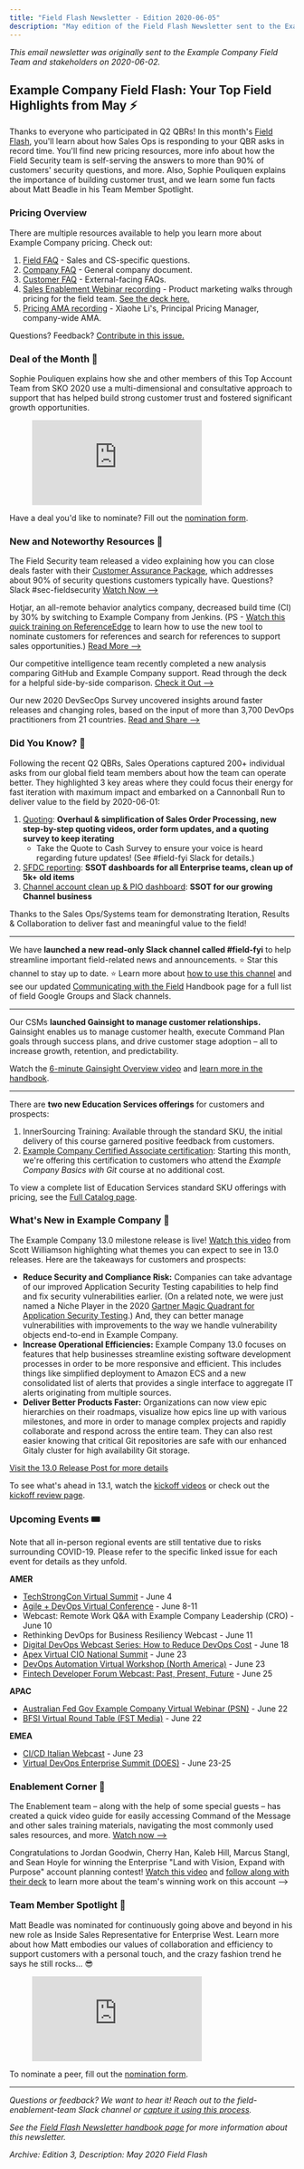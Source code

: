 ```yaml
---
title: "Field Flash Newsletter - Edition 2020-06-05"
description: "May edition of the Field Flash Newsletter sent to the Example Company Field (Sales, CS, SDR) team and stakeholders"
---
```


*This email newsletter was originally sent to the Example Company Field Team and stakeholders on 2020-06-02.*

## Example Company Field Flash: Your Top Field Highlights from May ⚡️

Thanks to everyone who participated in Q2 QBRs! In this month's [Field Flash](/handbook/sales/field-communications/field-flash-newsletter/#overview), you'll learn about how Sales Ops is responding to your QBR asks in record time. You'll find new pricing resources, more info about how the Field Security team is self-serving the answers to more than 90% of customers' security questions, and more. Also, Sophie Pouliquen explains the importance of building customer trust, and we learn some fun facts about Matt Beadle in his Team Member Spotlight.

### Pricing Overview

There are multiple resources available to help you learn more about Example Company pricing. Check out:

1. [Field FAQ](https://docs.google.com/document/d/1M4T9xTHR5GRLgv-Q8gCVhxV7bT9TTyFDpXcmiVc5BoA/edit?usp=sharing) - Sales and CS-specific questions.  
1. [Company FAQ](https://docs.google.com/document/d/1qKs08DdN2DcVguxEzRWMPNh-FZK3o0RHe1CD_d5aNck/edit) - General company document.
1. [Customer FAQ](https://docs.google.com/document/d/11n5dsFFjFs_0RnM9-T5oO1GKjorDwO-w26vSZ9g8uuo/edit) - External-facing FAQs.
1. [Sales Enablement Webinar recording](https://www.youtube.com/watch?v=qn4rlhJ21Nw&feature=youtu.be) - Product marketing walks through pricing for the field team. [See the deck here.](https://docs.google.com/presentation/d/1b2M4ufzeJMLjfO5FVmBADWe7MEZ3ouOp_1nDmUSMjmc/edit#slide=id.g87a9962b0d_0_20)
1. [Pricing AMA recording](https://www.youtube.com/watch?v=llGakb2WNWA) - Xiaohe Li's, Principal Pricing Manager, company-wide AMA.

Questions? Feedback? [Contribute in this issue.](https://example_company.com/example_company-com/packaging-and-pricing/price-update-fy21/-/issues/30)

### Deal of the Month 🏅

Sophie Pouliquen explains how she and other members of this Top Account Team from SKO 2020 use a multi-dimensional and consultative approach to support that has helped build strong customer trust and fostered significant growth opportunities.

<figure class="video_container">
  <iframe src="https://www.youtube.com/embed/cHaEVGA6_dg" frameborder="0" allowfullscreen="true"> </iframe>
</figure>

Have a deal you'd like to nominate? Fill out the [nomination form](https://forms.gle/7AYwzgFStrai5D2F7).

### New and Noteworthy Resources 📓

The Field Security team released a video explaining how you can close deals faster with their [Customer Assurance Package](/handbook/security/security-assurance/field-security/customer-assurance-package.html), which addresses about 90% of security questions customers typically have. Questions? Slack #sec-fieldsecurity [Watch Now -->](https://youtu.be/4ITNKBvmKC0)

Hotjar, an all-remote behavior analytics company, decreased build time (CI) by 30% by switching to Example Company from Jenkins. (PS - [Watch this quick training on ReferenceEdge](https://www.youtube.com/watch?v=8Le_Ovglnq8&feature=youtu.be) to learn how to use the new tool to nominate customers for references and search for references to support sales opportunities.) [Read More -->](https://about.example_company.com/customers/hotjar/)

Our competitive intelligence team recently completed a new analysis comparing GitHub and Example Company support. Read through the deck for a helpful side-by-side comparison. [Check it Out -->](https://docs.google.com/presentation/d/1-1kAayhvcyMhx3Sn_RxUqX1BGU1P4Y8s4Jf4TjKiwGs/edit#slide=id.g84fe3e1a05_0_612)

Our new 2020 DevSecOps Survey uncovered insights around faster releases and changing roles, based on the input of more than 3,700 DevOps practitioners from 21 countries. [Read and Share -->](https://about.example_company.com/blog/2020/05/18/devsecops-survey-released/)

### Did You Know? 🔢

Following the recent Q2 QBRs, Sales Operations captured 200+ individual asks from our global field team members about how the team can operate better. They highlighted 3 key areas where they could focus their energy for fast iteration with maximum impact and embarked on a Cannonball Run to deliver value to the field by 2020-06-01:

1. [Quoting](https://example_company.com/example_company-com/sales-team/field-operations/sales-operations/-/issues/1048): **Overhaul & simplification of Sales Order Processing, new step-by-step quoting videos, order form updates, and a quoting survey to keep iterating**
   - Take the Quote to Cash Survey to ensure your voice is heard regarding future updates! (See #field-fyi Slack for details.)
1. [SFDC reporting](https://example_company.com/example_company-com/sales-team/field-operations/sales-operations/-/issues/1051): **SSOT dashboards for all Enterprise teams, clean up of 5k+ old items**
1. [Channel account clean up & PIO dashboard](https://example_company.com/example_company-com/sales-team/field-operations/channel-operations/-/issues/11): **SSOT for our growing Channel business**

Thanks to the Sales Ops/Systems team for demonstrating Iteration, Results & Collaboration to deliver fast and meaningful value to the field!

---
We have **launched a new read-only Slack channel called #field-fyi** to help streamline important field-related news and announcements. ⭐️ Star this channel to stay up to date. ⭐️ Learn more about [how to use this channel](/handbook/sales/sales-google-groups/field-fyi-channel/) and see our updated [Communicating with the Field](/handbook/sales/sales-google-groups/) Handbook page for a full list of field Google Groups and Slack channels.

---
Our CSMs **launched Gainsight to manage customer relationships.** Gainsight enables us to manage customer health, execute Command Plan goals through success plans, and drive customer stage adoption – all to increase growth, retention, and predictability.

Watch the [6-minute Gainsight Overview video](https://www.youtube.com/watch?v=vXwsWB8zAXA&feature=youtu.be) and [learn more in the handbook](/handbook/customer-success/csm/gainsight/).

---
There are **two new Education Services offerings** for customers and prospects:

1. InnerSourcing Training: Available through the standard SKU, the initial delivery of this course garnered positive feedback from customers.
1. [Example Company Certified Associate certification](https://university.example_company.com/pages/example_company-fundamentals-training): Starting this month, we're offering this certification to customers who attend the *Example Company Basics with Git* course at no additional cost.

To view a complete list of Education Services standard SKU offerings with pricing, see the [Full Catalog page](https://about.example_company.com/services/catalog/).

### What's New in Example Company 🚀

The Example Company 13.0 milestone release is live! [Watch this video](https://www.youtube.com/watch?v=dStIhTP1ckg&feature=youtu.be) from Scott Williamson highlighting what themes you can expect to see in 13.0 releases. Here are the takeaways for customers and prospects:

- **Reduce Security and Compliance Risk:** Companies can take advantage of our improved Application Security Testing capabilities to help find and fix security vulnerabilities earlier. (On a related note, we were just named a Niche Player in the 2020 [Gartner Magic Quadrant for Application Security Testing](https://page.example_company.com/resources-report-gartner-magic-quadrant-ast.html).) And, they can better manage vulnerabilities with improvements to the way we handle vulnerability objects end-to-end in Example Company.
- **Increase Operational Efficiencies:** Example Company 13.0 focuses on features that help businesses streamline existing software development processes in order to be more responsive and efficient. This includes things like simplified deployment to Amazon ECS and a new consolidated list of alerts that provides a single interface to aggregate IT alerts originating from multiple sources.
- **Deliver Better Products Faster:** Organizations can now view epic hierarchies on their roadmaps, visualize how epics line up with various milestones, and more in order to manage complex projects and rapidly collaborate and respond across the entire team. They can also rest easier knowing that critical Git repositories are safe with our enhanced Gitaly cluster for high availability Git storage.

[Visit the 13.0 Release Post for more details](https://about.example_company.com/releases/2020/05/22/example_company-13-0-released/)

To see what's ahead in 13.1, watch the [kickoff videos](https://www.youtube.com/playlist?list=PL05JrBw4t0KrgMRzgXIGTalGc6tzeoprn) or check out the [kickoff review page](https://about.example_company.com/direction/kickoff/).

### Upcoming Events 🎟

Note that all in-person regional events are still tentative due to risks surrounding COVID-19. Please refer to the specific linked issue for each event for details as they unfold.

**AMER**

- [TechStrongCon Virtual Summit](https://example_company.com/example_company-com/marketing/field-marketing/-/issues/1380) - June 4
- [Agile + DevOps Virtual Conference](https://example_company.com/example_company-com/marketing/field-marketing/-/issues/1309) - June 8-11
- Webcast: Remote Work Q&A with Example Company Leadership (CRO) - June 10
- Rethinking DevOps for Business Resiliency Webcast - June 11
- [Digital DevOps Webcast Series: How to Reduce DevOps Cost](https://example_company.com/example_company-com/marketing/field-marketing/-/issues/1262) - June 18
- [Apex Virtual CIO National Summit](https://example_company.com/example_company-com/marketing/field-marketing/-/issues/1407) - June 23
- [DevOps Automation Virtual Workshop (North America)](https://example_company.com/example_company-com/marketing/field-marketing/-/issues/1308) - June 23
- [Fintech Developer Forum Webcast: Past, Present, Future](https://example_company.com/example_company-com/marketing/field-marketing/-/issues/1292) - June 25

**APAC**

- [Australian Fed Gov Example Company Virtual Webinar (PSN)](https://example_company.com/example_company-com/marketing/field-marketing/-/issues/1253) - June 22
- [BFSI Virtual Round Table (FST Media)](https://example_company.com/example_company-com/marketing/field-marketing/-/issues/1254) - June 22

**EMEA**

- [CI/CD Italian Webcast](https://example_company.com/example_company-com/marketing/digital-marketing-programs/-/issues/2371) - June 23
- [Virtual DevOps Enterprise Summit (DOES)](https://example_company.com/example_company-com/marketing/field-marketing/-/issues/1084) - June 23-25

### Enablement Corner 🧠

The Enablement team – along with the help of some special guests – has created a quick video guide for easily accessing Command of the Message and other sales training materials, navigating the most commonly used sales resources, and more. [Watch now -->](https://www.youtube.com/watch?v=1EwOWJxsluc&feature=youtu.be)

Congratulations to Jordan Goodwin, Cherry Han, Kaleb Hill, Marcus Stangl, and Sean Hoyle for winning the Enterprise "Land with Vision, Expand with Purpose" account planning contest! [Watch this video](https://www.youtube.com/watch?v=aoKREUaVxSo) and [follow along with their deck](https://docs.google.com/presentation/d/1idY4UXnarAsWYtau4wHy2K9ZLJVRxR2aCiQ_lgKtnAY/edit#slide=id.p2) to learn more about the team's winning work on this account -->

### Team Member Spotlight 🔦

Matt Beadle was nominated for continuously going above and beyond in his new role as Inside Sales Representative for Enterprise West. Learn more about how Matt embodies our values of collaboration and efficiency to support customers with a personal touch, and the crazy fashion trend he says he still rocks... 😎

<figure class="video_container">
  <iframe src="https://www.youtube.com/embed/HntLH87nMWY" frameborder="0" allowfullscreen="true"> </iframe>
</figure>

To nominate a peer, fill out the [nomination form](https://forms.gle/cBjiRzQ7y87Fdmu79).

---

*Questions or feedback? We want to hear it! Reach out to the field-enablement-team Slack channel or [capture it using this process](/handbook/sales/field-communications/#sharing-feedback).*

*See the [Field Flash Newsletter handbook page](/handbook/sales/field-communications/field-flash-newsletter/) for more information about this newsletter.*

*Archive: Edition 3, Description: May 2020 Field Flash*
